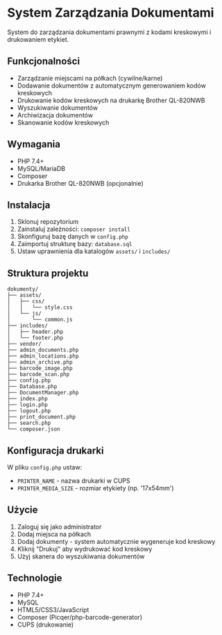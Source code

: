 # System Zarządzania Dokumentami

System do zarządzania dokumentami prawnymi z kodami kreskowymi i drukowaniem etykiet.

## Funkcjonalności

- Zarządzanie miejscami na półkach (cywilne/karne)
- Dodawanie dokumentów z automatycznym generowaniem kodów kreskowych
- Drukowanie kodów kreskowych na drukarkę Brother QL-820NWB
- Wyszukiwanie dokumentów
- Archiwizacja dokumentów
- Skanowanie kodów kreskowych

## Wymagania

- PHP 7.4+
- MySQL/MariaDB
- Composer
- Drukarka Brother QL-820NWB (opcjonalnie)

## Instalacja

1. Sklonuj repozytorium
2. Zainstaluj zależności: `composer install`
3. Skonfiguruj bazę danych w `config.php`
4. Zaimportuj strukturę bazy: `database.sql`
5. Ustaw uprawnienia dla katalogów `assets/` i `includes/`

## Struktura projektu

```
dokumenty/
├── assets/
│   ├── css/
│   │   └── style.css
│   └── js/
│       └── common.js
├── includes/
│   ├── header.php
│   └── footer.php
├── vendor/
├── admin_documents.php
├── admin_locations.php
├── admin_archive.php
├── barcode_image.php
├── barcode_scan.php
├── config.php
├── Database.php
├── DocumentManager.php
├── index.php
├── login.php
├── logout.php
├── print_document.php
├── search.php
└── composer.json
```

## Konfiguracja drukarki

W pliku `config.php` ustaw:
- `PRINTER_NAME` - nazwa drukarki w CUPS
- `PRINTER_MEDIA_SIZE` - rozmiar etykiety (np. '17x54mm')

## Użycie

1. Zaloguj się jako administrator
2. Dodaj miejsca na półkach
3. Dodaj dokumenty - system automatycznie wygeneruje kod kreskowy
4. Kliknij "Drukuj" aby wydrukować kod kreskowy
5. Użyj skanera do wyszukiwania dokumentów

## Technologie

- PHP 7.4+
- MySQL
- HTML5/CSS3/JavaScript
- Composer (Picqer/php-barcode-generator)
- CUPS (drukowanie) 
